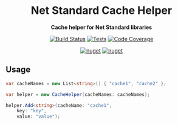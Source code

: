 <h1 align="center">Net Standard Cache Helper</h1>

<div align="center">
    
<b>Cache helper for Net Standard libraries</b>
    
[![Build Status](https://dev.azure.com/kbrashears5/github/_apis/build/status/kbrashears5.net-standard-cache-helper?branchName=master)](https://dev.azure.com/kbrashears5/github/_build/latest?definitionId=25&branchName=master)
[![Tests](https://img.shields.io/azure-devops/tests/kbrashears5/github/25)](https://img.shields.io/azure-devops/tests/kbrashears5/github/25)
[![Code Coverage](https://img.shields.io/azure-devops/coverage/kbrashears5/github/25)](https://img.shields.io/azure-devops/coverage/kbrashears5/github/25)

[![nuget](https://img.shields.io/nuget/v/NetStandardCacheHelper.svg)](https://www.nuget.org/packages/NetStandardCacheHelper/)
[![nuget](https://img.shields.io/nuget/dt/NetStandardCacheHelper)](https://img.shields.io/nuget/dt/NetStandardCacheHelper)
</div>

## Usage
```c#
var cacheNames = new List<string>() { "cache1", "cache2" };

var helper = new CacheHelper(cacheNames: cacheNames);

helper.Add<string>(cacheName: "cache1",
    key: "key",
    value: "value");
```